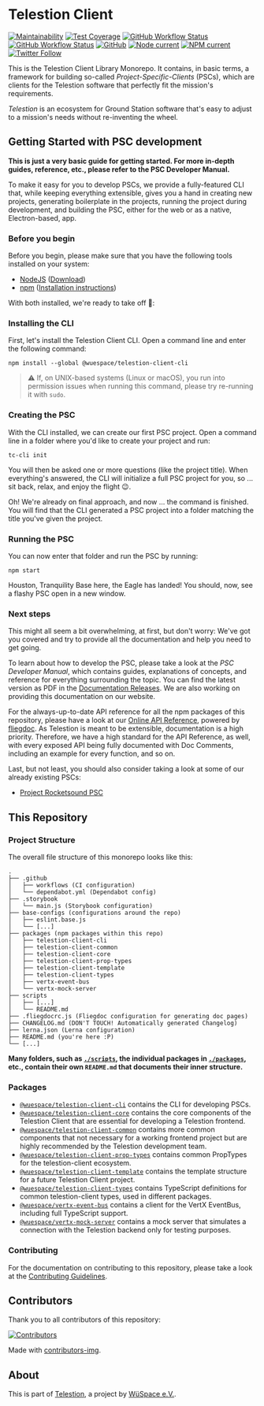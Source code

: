 # Telestion Client

[![Maintainability](https://api.codeclimate.com/v1/badges/5fb6ccd02dd3152ef03f/maintainability)](https://codeclimate.com/github/wuespace/telestion-client/maintainability)
[![Test Coverage](https://api.codeclimate.com/v1/badges/5fb6ccd02dd3152ef03f/test_coverage)](https://codeclimate.com/github/wuespace/telestion-client/test_coverage)
[![GitHub Workflow Status](https://img.shields.io/github/workflow/status/wuespace/telestion-client/Test%20and%20Coverage?label=tests)](https://github.com/wuespace/telestion-client/actions?query=workflow%3A%22Test+and+Coverage%22)
[![GitHub Workflow Status](https://img.shields.io/github/workflow/status/wuespace/telestion-client/CI)](https://github.com/wuespace/telestion-client/actions?query=workflow%3ACI)
[![GitHub](https://img.shields.io/github/license/wuespace/telestion-client)](LICENSE)
[![Node current](https://img.shields.io/badge/node-%3E%3D14-brightgreen)](package.json)
[![NPM current](https://img.shields.io/badge/npm-%3E%3D7-blue)](package.json)
[![Twitter Follow](https://img.shields.io/twitter/follow/wuespace?style=social)](https://twitter.com/wuespace)

This is the Telestion Client Library Monorepo. It contains, in basic terms, a framework for building so-called _Project-Specific-Clients_ (PSCs), which are clients for the Telestion software that perfectly fit the mission's requirements.

_Telestion_ is an ecosystem for Ground Station software that's easy to adjust to a mission's needs without re-inventing the wheel.

## Getting Started with PSC development

**This is just a very basic guide for getting started. For more in-depth guides, reference, etc., please refer to the PSC Developer Manual.**

To make it easy for you to develop PSCs, we provide a fully-featured CLI that, while keeping everything extensible, gives you a hand in creating new projects, generating boilerplate in the projects, running the project during development, and building the PSC, either for the web or as a native, Electron-based, app.

### Before you begin

Before you begin, please make sure that you have the following tools installed on your system:

- [NodeJS](https://nodejs.org/en/) ([Download](https://nodejs.org/en/download/))
- [npm](https://www.npmjs.com/) ([Installation instructions](https://docs.npmjs.com/downloading-and-installing-node-js-and-npm))

With both installed, we're ready to take off 🚀:

### Installing the CLI

First, let's install the Telestion Client CLI. Open a command line and enter the following command:

```shell
npm install --global @wuespace/telestion-client-cli
```

> ⚠ If, on UNIX-based systems (Linux or macOS), you run into permission issues when running this command, please try re-running it with `sudo`.

### Creating the PSC

With the CLI installed, we can create our first PSC project. Open a command line in a folder where you'd like to create your project and run:

```shell
tc-cli init
```

You will then be asked one or more questions (like the project title). When everything's answered, the CLI will initialize a full PSC project for you, so ... sit back, relax, and enjoy the flight 😉.

Oh! We're already on final approach, and now ... the command is finished. You will find that the CLI generated a PSC project into a folder matching the title you've given the project.

### Running the PSC

You can now enter that folder and run the PSC by running:

```shell
npm start
```

Houston, Tranquility Base here, the Eagle has landed! You should, now, see a flashy PSC open in a new window.

### Next steps

This might all seem a bit overwhelming, at first, but don't worry: We've got you covered and try to provide all the documentation and help you need to get going.

To learn about how to develop the PSC, please take a look at the _PSC Developer Manual_, which contains guides, explanations of concepts, and reference for everything surrounding the topic. You can find the latest version as PDF in the [Documentation Releases](https://github.com/wuespace/telestion-docs/releases/latest). We are also working on providing this documentation on our website.

For the always-up-to-date API reference for all the npm packages of this repository, please have a look at our [Online API Reference](https://wuespace.github.io/telestion-client/), powered by [fliegdoc](https://github.com/fliegwerk/fliegdoc). As Telestion is meant to be extensible, documentation is a high priority. Therefore, we have a high standard for the API Reference, as well, with every exposed API being fully documented with Doc Comments, including an example for every function, and so on.

Last, but not least, you should also consider taking a look at some of our already existing PSCs:

- [Project Rocketsound PSC](https://github.com/wuespace/telestion-rocketsound-psc)

## This Repository

### Project Structure

The overall file structure of this monorepo looks like this:

```
.
├── .github
│   ├── workflows (CI configuration)
│   └── dependabot.yml (Dependabot config)
├── .storybook
│   └── main.js (Storybook configuration)
├── base-configs (configurations around the repo)
│   ├── eslint.base.js
│   └── [...]
├── packages (npm packages within this repo)
│   ├── telestion-client-cli
│   ├── telestion-client-common
│   ├── telestion-client-core
│   ├── telestion-client-prop-types
│   ├── telestion-client-template
│   ├── telestion-client-types
│   ├── vertx-event-bus
│   └── vertx-mock-server
├── scripts
│   ├── [...]
│   └── README.md
├── .fliegdocrc.js (Fliegdoc configuration for generating doc pages)
├── CHANGELOG.md (DON'T TOUCH! Automatically generated Changelog)
├── lerna.json (Lerna configuration)
├── README.md (you're here :P)
└── [...]
```

**Many folders, such as [`./scripts`](./scripts), the individual packages in [`./packages`](./packages), etc., contain their own `README.md` that documents their inner structure.**

### Packages

- [`@wuespace/telestion-client-cli`](./packages/telestion-client-cli) contains the CLI for developing PSCs.
- [`@wuespace/telestion-client-core`](./packages/telestion-client-core) contains the core components of the Telestion Client that are essential for developing a Telestion frontend.
- [`@wuespace/telestion-client-common`](./packages/telestion-client-common) contains more common components that not necessary for a working frontend project but are highly recommended by the Telestion development team.
- [`@wuespace/telestion-client-prop-types`](./packages/telestion-client-prop-types) contains common PropTypes for the telestion-client ecosystem.
- [`@wuespace/telestion-client-template`](./packages/telestion-client-template) contains the template structure for a future Telestion Client project.
- [`@wuespace/telestion-client-types`](./packages/telestion-client-types) contains TypeScript definitions for common telestion-client types, used in different packages.
- [`@wuespace/vertx-event-bus`](./packages/vertx-event-bus) contains a client for the VertX EventBus, including full TypeScript support.
- [`@wuespace/vertx-mock-server`](./packages/vertx-mock-server) contains a mock server that simulates a connection with the Telestion backend only for testing purposes.

### Contributing

For the documentation on contributing to this repository, please take a look at the [Contributing Guidelines](./CONTRIBUTING.md).

## Contributors

Thank you to all contributors of this repository:

[![Contributors](https://contrib.rocks/image?repo=wuespace/telestion-client)](https://github.com/wuespace/telestion-client/graphs/contributors)

Made with [contributors-img](https://contrib.rocks).

## About

This is part of [Telestion](https://telestion.wuespace.de/), a project by [WüSpace e.V.](https://www.wuespace.de/).
